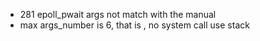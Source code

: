 + 281 epoll_pwait args not match with the manual
+ max args_number is 6, that is , no system call use stack